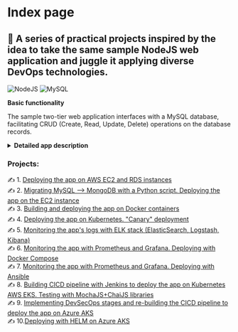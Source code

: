 # Index page

## 🚀 A series of practical projects inspired by the idea to take the same sample NodeJS web application and juggle it applying diverse DevOps technologies.

![NodeJS](https://img.shields.io/badge/node.js-6DA55F?style=for-the-badge&logo=node.js&logoColor=white)
![MySQL](https://img.shields.io/badge/MySQL-00000F?style=for-the-badge&logo=mysql&logoColor=white)

**Basic functionality**

The sample two-tier web application interfaces with a MySQL database, facilitating CRUD (Create, Read, Update, Delete) operations on the database records.

**<details markdown=1><summary markdown="span">Detailed app description</summary>**

## Summary

The app sets up a web server for a supplier management system. It allows viewing, adding, updating, and deleting suppliers. 

#### **Dependencies and Modules**:
   - **express**: The framework that allows us to set up and run a web server.
   - **body-parser**: A tool that lets the server read and understand data sent in requests.
   - **cors**: Ensures the server can communicate with different web addresses or domains.
   - **mustache-express**: A template engine, letting the server display dynamic web pages using the Mustache format.
   - **serve-favicon**: Provides the small icon seen on browser tabs for the website.
   - **Custom Modules**: 
     - `supplier.controller`: Handles the logic for managing suppliers like fetching, adding, or updating their details.
     - `config.js`: Keeps the server's settings for connectind to the MySQL database.

#### **Configuration**:
   - The server starts on a port taken from a setting (like an environment variable) or uses `3000` as a default.

#### **Middleware**:
   - It's equipped to understand data in JSON format or when it's URL-encoded.
   - It can chat with web pages hosted elsewhere, thanks to CORS.
   - Mustache is the chosen format for web pages, with templates stored in a folder named `views`.
   - There's a public storage (`public`) for things like images or stylesheets, accessible by anyone visiting the site.
   - The site's tiny browser tab icon is fetched using `serve-favicon`.

#### **Routes (Webpage Endpoints)**:
   - **Home**: `GET /`: Serves the home page.
   - **Supplier Operations**: 
     - `GET /suppliers/`: Fetches and displays all suppliers.
     - `GET /supplier-add`: Serves a page to add a new supplier.
     - `POST /supplier-add`: Receives data to add a new supplier.
     - `GET /supplier-update/:id`: Serves a page to update details of a supplier using its ID.
     - `POST /supplier-update`: Receives updated data of a supplier.
     - `POST /supplier-remove/:id`: Removes a supplier using its ID.

#### **Starting Up**:
   - The server comes to life, starts listening for visits, and announces its awakening with a log message.

</details>

### Projects:

✍️ 1. [Deploying the app on AWS EC2 and RDS instances](https://github.com/otam-mato/nodejs_mysql_web_app_terraform) <br>
✍️ 2. [Migrating MySQL --> MongoDB with a Python script. Deploying the app on the EC2 instance](https://github.com/otam-mato/nodejs_mongodb_web_app_awscloudformation)<br>
✍️ 3. [Building and deploying the app on Docker containers](https://github.com/otam-mato/nodejs_mysql_web_app_docker)<br>
✍️ 4. [Deploying the app on Kubernetes. "Canary" deployment](https://github.com/otam-mato/nodejs_mysql_web_app_kubernetes)<br>
✍️ 5. [Monitoring the app's logs with ELK stack (ElasticSearch, Logstash, Kibana)](https://github.com/otam-mato/nodejs_mysql_web_app_elk)<br>
✍️ 6. [Monitoring the app with Prometheus and Grafana. Deploying with Docker Compose](https://github.com/otam-mato/nodejs_mysql_web_app_prometheus_grafana)<br>
✍️ 7. [Monitoring the app with Prometheus and Grafana. Deploying with Ansible](https://github.com/otam-mato/nodejs_mysql_web_app_prometheus_grafana_ansible)<br>
✍️ 8. [Building CICD pipeline with Jenkins to deploy the app on Kubernetes AWS EKS. Testing with MochaJS+ChaiJS libraries](https://github.com/otam-mato/nodejs_mysql_web_app_jenkins_AWS)<br>
✍️ 9. [Implementing DevSecOps stages and re-building the CICD pipeline to deploy the app on Azure AKS](https://github.com/otam-mato/nodejs_mysql_web_app_jenkins_azure_devsecops)<br>
✍️ 10.[Deploying with HELM on Azure AKS](https://github.com/otam-mato/nodejs_mysql_web_app_helm_azure_aks_deployment)<br>

